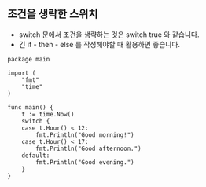## 조건을 생략한 스위치

- switch 문에서 조건을 생략하는 것은 switch true 와 같습니다.
- 긴 if - then - else 를 작성해야할 때 활용하면 좋습니다.

```{go}
package main

import (
    "fmt"
    "time"
)

func main() {
    t := time.Now()
    switch {
    case t.Hour() < 12:
        fmt.Println("Good morning!")
    case t.Hour() < 17:
        fmt.Println("Good afternoon.")
    default:
        fmt.Println("Good evening.")
    }
}
```

